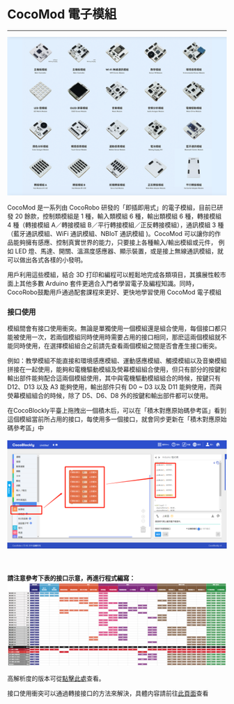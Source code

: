 # CocoMod 電子模組

---

![](../media/about-cocomod.png)

CocoMod 是一系列由 CocoRobo 研發的「即插即用式」的電子模組，目前已研發 20 餘款，控制類模組是 1 種，輸入類模組 6 種，輸出類模組 6 種，轉接模組 4 種（轉接模組 A／轉接模組 B／平行轉接模組／正反轉接模組），通訊模組 3 種（藍牙通訊模組、WiFi 通訊模組、NBIoT 通訊模組 )。CocoMod 可以讓你的作品能夠擁有感應、控制真實世界的能力，只要接上各種輸入/輸出模組或元件， 例如 LED 燈、馬達、開關、溫濕度感應器、顯示裝置，或是接上無線通訊模組，就可以做出各式各樣的小發明。

用戶利用這些模組，結合 3D 打印和編程可以輕鬆地完成各類項目，其擴展性較市面上其他多數 Arduino 套件更適合入門者學習電子及編程知識。同時，CocoRobo鼓勵用戶通過配套課程來更好、更快地學習使用 CocoMod 電子模組

### 接口使用

模組間會有接口使用衝突。無論是單獨使用一個模組還是組合使用，每個接口都只能被使用一次，若兩個模組同時使用時需要占用的接口相同，那麽這兩個模組就不能同時使用，在選擇模組組合之前請先查看兩個模組之間是否會產生接口衝突。

例如：教學模組不能直接和環境感應模組、運動感應模組、觸摸模組以及音樂模組拼接在一起使用，能夠和電機驅動模組及熒幕模組組合使用，但只有部分的按鍵和輸出部件能夠配合這兩個模組使用，其中與電機驅動模組組合的時候，按鍵只有 D12、D13 以及 A3 能夠使用，輸出部件只有 D0 ~ D3 以及 D11 能夠使用，而與熒幕模組組合的時候，除了 D5、D6、D8 外的按鍵和輸出部件都可以使用。

在CocoBlockly平臺上拖拽出一個積木后，可以在「積木對應原始碼參考區」看到這個模組當前所占用的接口，每使用多一個接口，就會同步更新在「積木對應原始碼參考區」中

<div style="padding: 5px 0 40px 0;text-align: center;"><img src="../media/serial_exam.png"/></div>

**請注意參考下表的接口示意，再進行程式編寫：**
![](../media/cocorobo-modules-pinout-map_v2.jpg)

高解析度的版本可從[點擊此處](http://cocorobo.hk/downloads/cocorobo-modules-pinout-map_v2.pdf)查看。

接口使用衝突可以通過轉接接口的方法來解決，具體内容請前往[此頁面](/cocomod/pinout-map)查看
